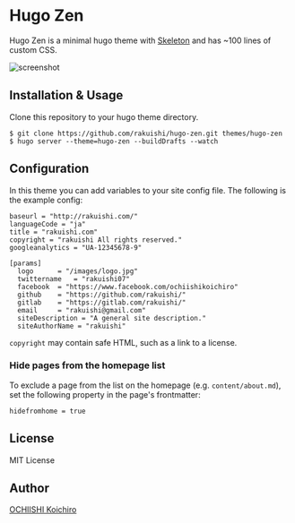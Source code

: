 # Hugo Zen

Hugo Zen is a minimal hugo theme with [Skeleton](https://github.com/dhg/Skeleton/) and has ~100 lines of custom CSS.

![screenshot](https://raw.githubusercontent.com/rakuishi/hugo-zen/master/images/screenshot.png)

## Installation & Usage

Clone this repository to your hugo theme directory.

	$ git clone https://github.com/rakuishi/hugo-zen.git themes/hugo-zen
	$ hugo server --theme=hugo-zen --buildDrafts --watch

## Configuration

In this theme you can add variables to your site config file. The following is the example config:

	baseurl = "http://rakuishi.com/"
	languageCode = "ja"
	title = "rakuishi.com"
	copyright = "rakuishi All rights reserved."
	googleanalytics = "UA-12345678-9"

	[params]
	  logo      = "/images/logo.jpg"
	  twittername   = "rakuishi07"
	  facebook  = "https://www.facebook.com/ochiishikoichiro"
	  github    = "https://github.com/rakuishi/"
	  gitlab    = "https://gitlab.com/rakuishi/"
	  email     = "rakuishi@gmail.com"
	  siteDescription = "A general site description."
	  siteAuthorName = "rakuishi"

`copyright` may contain safe HTML, such as a link to a license.

### Hide pages from the homepage list

To exclude a page from the list on the homepage (e.g. `content/about.md`), set the following property in the page's frontmatter:

	hidefromhome = true

## License

MIT License

## Author

[OCHIISHI Koichiro](https://github.com/rakuishi)
